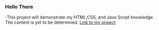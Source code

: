 ### Hello There

-This project will demonstrate my HTML,CSS, and Java Script knowledge. The content is yet to be determined.
[Link to my project](/HTML/index.html)
